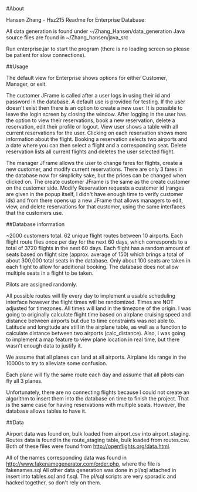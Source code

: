 #About

Hansen Zhang - Hsz215
Readme for Enterprise Database:

All data generation is found under ~/Zhang_Hansen/data_generation
Java source files are found in ~/Zhang_hansen/java_src

Run enterprise.jar to start the program (there is no loading screen so please be
patient for slow connections).


##Usage

The default view for Enterprise shows options for either Customer, Manager, or exit.

The customer JFrame is called after a user logs in using their id and password in the 
database.  A default use is provided for testing.  If the user doesn't exist then 
there is an option to create a new user. It is possible to leave the login screen by 
closing the window.  After logging in the user has the option to view their reservations, 
book a new reservation, delete a reservation, edit their profile or logout.  View user
shows a table with all current reservations for the user.  Clicking on each reservation
shows more information about the flight.  Booking a reservation selects two airports and a
date where you can then select a flight and a corresponding seat. Delete reservation
lists all current flights and deletes the user selected flight.


The manager JFrame allows the user to change fares for flights, create a new customer,
and modify current reservations.  There are only 3 fares in the database now for 
simplicity sake, but the prices can be changed when clicked on.  The create customer
JFrame is the same as the create customer on the customer side.  Modify Reservation 
requests a customer id (ranges are given in the popup itself, I didn't have enough
time to verify customer ids) and from there opens up a new JFrame that allows managers
to edit, view, and delete reservations for that customer, using the same interfaces that the customers use.


##Database information


~2000 customers total. 
62 unique flight routes between 10 airports.
Each flight route flies once per day for the next 60 days, which corresponds to a total of 
3720 flights in the next 60 days.
Each flight has a random amount of seats based on flight size (approx. average of 150)
which brings a total of about 300,000 total seats in the database.  Only about 100 seats 
are taken in each flight to allow for additional booking.  The database does not allow
multiple seats in a flight to be taken.

Pilots are assigned randomly.

All possible routes will fly every day to implement a usable scheduling interface
however the flight times will be randomized.
Times are NOT adjusted for timezones.  All times will land in the timezone of the origin.
I was going to originally calculate flight time based on airplane cruising speed 
and distance between airports but due to time constraints was not able to. 
Latitude and longitude are still in the airplane table, as well as a function to calculate distance between two airports (calc_distance).  Also, I was going to implement a map feature to view plane location in real time, but there wasn't enough data to justify it.

We assume that all planes can land at all airports.  Airplane Ids range in the 10000s
to try to alleviate some confusion.

Each plane will fly the same route each day and assume that all pilots can fly all 3 planes.

Unfortunately, there are no connecting flights because I could not create an algorithm to 
insert them into the database on time to finish the project.  That is the same case for 
having reservations with multiple seats.  However, the database allows tables to have it.



##Data

Airport data was found on, bulk loaded from airport.csv into airport_staging.
Routes data is found in the route_staging table, bulk loaded from routes.csv.
Both of these files were found from http://openflights.org/data.html.

All of the names corresponding data was found in http://www.fakenamegenerator.com/order.php, where the file is fakenames.sql
All other data generation was done in pl/sql attached in insert into tables.sql
and f.sql.  The pl/sql scripts are very sporadic and hacked together, so don't rely on 
them.


